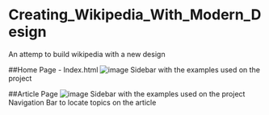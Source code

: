 # Creating_Wikipedia_With_Modern_Design
An attemp to build wikipedia with a new design

##Home Page - Index.html
![image](https://github.com/user-attachments/assets/36b3ad6e-3153-4b5c-a072-7fbb02cf8791)
Sidebar with the examples used on the project

##Article Page 
![image](https://github.com/user-attachments/assets/3e5f8b59-e679-4360-a901-43859cf453fb)
Sidebar with the examples used on the project
Navigation Bar to locate topics on the article
